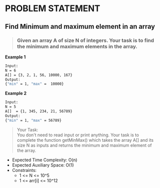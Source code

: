 # PROBLEM STATEMENT
## Find Minimum and maximum element in an array
>### Given an array **A** of size **N** of integers. Your task is to find the **minimum** and **maximum** elements in the array.

**Example 1**
```bash
Input:
N = 6
A[] = {3, 2, 1, 56, 10000, 167}
Output:
{"min" = 1, "max" =  10000}
```

**Example 2**
 ```bash
Input:
N = 5
A[]  = {1, 345, 234, 21, 56789}
Output:
{"min" = 1, "max" = 56789}
 ```
>Your Task:  
You don't need to read input or print anything. Your task is to complete the function getMinMax() which takes the array A[] and its size N as inputs and returns the minimum and maximum element of the array.


- Expected Time Complexity: O(n)
- Expected Auxiliary Space: O(1)
- Constraints:
    - 1 <= N <= 10^5
    - 1 <= arr[i] <= 10^12






